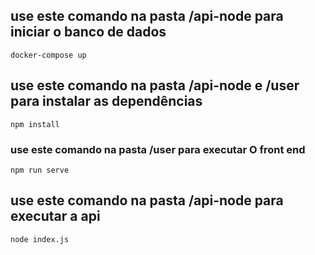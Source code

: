 ## use este comando na pasta /api-node para iniciar o banco de dados

```
docker-compose up
```

## use este comando na pasta /api-node e /user para instalar as dependências

```
npm install
```

### use este comando na pasta /user para executar O front end

```
npm run serve
```

## use este comando na pasta /api-node para executar a api

```
node index.js
```
